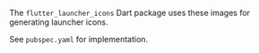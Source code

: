 The `flutter_launcher_icons` Dart package uses these images for generating launcher icons.

See `pubspec.yaml` for implementation.